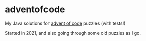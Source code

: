 # adventofcode

My Java solutions for [advent of code](https://adventofcode.com/) puzzles (with tests!)

Started in 2021, and also going through some old puzzles as I go.
